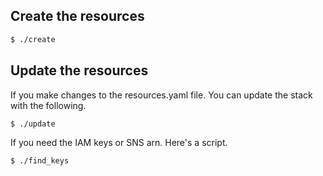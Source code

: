 
## Create the resources
```bash
$ ./create
```

## Update the resources
If you make changes to the resources.yaml file.  You can update the stack with the following.

```bash
$ ./update
```

If you need the IAM keys or SNS arn.  Here's a script.
```bash
$ ./find_keys
```
